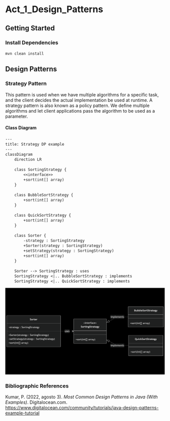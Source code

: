# Act_1_Design_Patterns

## Getting Started

### Install Dependencies
```console
mvn clean install
```

## Design Patterns

### Strategy Pattern
   
This pattern is used when we have multiple algorithms for a specific task, and the client decides the actual implementation be used at runtime. A strategy pattern is also known as a policy pattern. We define multiple algorithms and let client applications pass the algorithm to be used as a parameter.

#### Class Diagram

```
---
title: Strategy DP example
---
classDiagram
    direction LR

    class SortingStrategy {
        <<interface>>
        +sort(int[] array)
    }

    class BubbleSortStrategy {
        +sort(int[] array)
    }

    class QuickSortStrategy {
        +sort(int[] array)
    }

    class Sorter {
        -strategy : SortingStrategy
        +Sorter(strategy : SortingStrategy)
        +setStrategy(strategy : SortingStrategy)
        +sort(int[] array)
    }

    Sorter --> SortingStrategy : uses
    SortingStrategy <|.. BubbleSortStrategy : implements
    SortingStrategy <|.. QuickSortStrategy : implements
```

![Mermaid Diagram](./mermaid-diagram-2025-09-03-204118.png)

### Bibliographic References

Kumar, P. (2022, agosto 3). _Most Common Design Patterns in Java (With Examples)_. Digitalocean.com. https://www.digitalocean.com/community/tutorials/java-design-patterns-example-tutorial